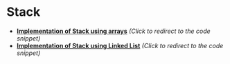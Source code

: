 # Stack
* <b>[Implementation of Stack using arrays]()</b><i> (Click to redirect to the code snippet)</i>
* <b>[Implementation of Stack using Linked List]()</b><i> (Click to redirect to the code snippet)</i>
